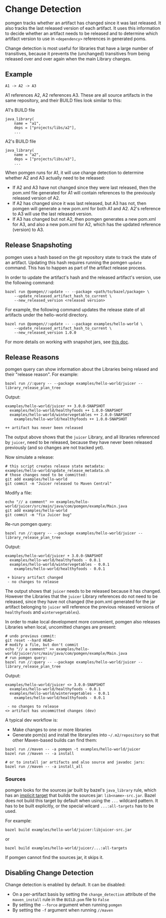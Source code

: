 # Change Detection

pomgen tracks whether an artifact has changed since it was last released. It also tracks the last released version of each artifact. It uses this information to decide whether an artifact needs to be released and to determine which artifact version to use in `<dependency>` references in generated poms.

Change detection is most useful for libraries that have a large number of transitives, because it prevents the (unchanged) transitives from being released over and over again when the main Library changes.

## Example

```
A1 -> A2 -> A3
```

A1 references A2, A2 references A3. These are all source artifacts in the same repository, and their BUILD files look similar to this:

A1's BUILD file

```
java_library(
    name = "a1",
    deps = ["projects/libs/a2"],
    ...
```

A2's BUILD file

```
java_library(
    name = "a2",
    deps = ["projects/libs/a3"],
    ...
```

When pomgen runs for A1, it will use change detection to determine whether A2 and A3 actually need to be released:
 - If A2 and A3 have not changed since they were last released, then the pom.xml file generated for A1 will contain references to the previously released version of A2.
 - If A2 has changed since it was last released, but A3 has not, then pomgen will generate a new pom.xml for both A1 and A2. A2's reference to A3 will use the last released version.
 - If A3 has changed but not A2, then pomgen generates a new pom.xml for A3, and also a new pom.xml for A2, which has the updated reference (version) to A3.

## Release Snapshoting

pomgen uses a hash based on the git repository state to track the state of an artifact. Updating this hash requires running the pomgen `update` command. This has to happen as part of the artifact release process.

In order to update the artifact's hash and the released artifact's version, use the following command:

```
bazel run @pomgen//:update -- --package <path/to/bazel/package> \ 
    --update_released_artifact_hash_to_current \
    --new_released_version <released version>
```

For example, the following command updates the release state of all artifacts under the hello-world directory.

```
bazel run @pomgen//:update -- --package examples/hello-world \
    --update_released_artifact_hash_to_current \
    --new_released_version 1.0.0
```

For more details on working with snapshot jars, see [this doc](./bazel_maven_workflow.md).

## Release Reasons

pomgen query can show information about the Libraries being relased and their "release reason".  For example:

```
bazel run //:query -- --package examples/hello-world/juicer --library_release_plan_tree
```

Output:
```
examples/hello-world/juicer ++ 3.0.0-SNAPSHOT
  examples/hello-world/healthyfoods ++ 1.0.0-SNAPSHOT
  examples/hello-world/wintervegetables ++ 2.0.0-SNAPSHOT
    examples/hello-world/healthyfoods ++ 1.0.0-SNAPSHOT

++ artifact has never been released
```
The output above shows that the `juicer` Library, and all libraries referenced by `juicer`, need to be released, because they have never been released previously (and so changes are not tracked yet).

Now simulate a release:

```
# this script creates release state metadata:
examples/hello-world/update_release_metadata.sh
# those changes need to be committed:
git add examples/hello-world
git commit -m "Juicer released to Maven Central"
```

Modify a file:

```
echo "// a comment" >> examples/hello-world/juicer/src/main/java/com/pomgen/example/Main.java
git add examples/hello-world
git commit -m "fix Juicer bug"
```

Re-run pomgen query:

```
bazel run //:query -- --package examples/hello-world/juicer --library_release_plan_tree
```

Output:
```
examples/hello-world/juicer + 3.0.0-SNAPSHOT
  examples/hello-world/healthyfoods - 0.0.1
  examples/hello-world/wintervegetables - 0.0.1
    examples/hello-world/healthyfoods - 0.0.1

 + binary artifact changed
 - no changes to release
```

The output shows that `juicer` needs to be released because it has changed. However the Libraries that the `juicer` Library references do not need to be released, since they have not changed (the pom.xml generated for the jar artifact belonging to `juicer` will reference the previous released versions of `healthyfoods` and `wintervegetables`).


In order to make local development more convenient, pomgen also releases Libraries when local, uncomitted changes are present:

```
# undo previous commit:
git reset --hard HEAD~ 
# modify a file, but don't commit
echo "// a comment" >> examples/hello-world/juicer/src/main/java/com/pomgen/example/Main.java
# run pomgen query:
bazel run //:query -- --package examples/hello-world/juicer --library_release_plan_tree
```

Output:

```
examples/hello-world/juicer <> 3.0.0-SNAPSHOT
  examples/hello-world/healthyfoods - 0.0.1
  examples/hello-world/wintervegetables - 0.0.1
    examples/hello-world/healthyfoods - 0.0.1

 - no changes to release
<> artifact has uncommitted changes (dev)
```

A typical dev workflow is:

- Make changes to one or more libraries
- Generate pom(s) and install the library/ies into `~/.m2/repository` so that other Maven-based builds can find them:

```
bazel run //maven -- -a pomgen -t examples/hello-world/juicer
bazel run //maven -- -a install

# or to install jar artifacts and also source and javadoc jars:
bazel run //maven -- -a install_all
```

### Sources

pomgen looks for the sources jar built by bazel's `java_library` rule, which has an [implicit target](https://bazel.build/reference/be/java#java_library_implicit_outputs) that builds the sources jar: `lib<name>-src.jar`. Bazel does not build this target by default when using the `...` wildcard pattern. It has to be built explicitly, or the special wilcard `...:all-targets` has to be used.

For example:

```
bazel build examples/hello-world/juicer:libjuicer-src.jar
```
or
```
bazel build examples/hello-world/juicer/...:all-targets
```

If pomgen cannot find the sources jar, it skips it.

## Disabling Change Detection

Change detection is enabled by default. It can be disabled:
- On a per-artifact basis by setting the `change_detection` attribute of the `maven_install` rule in the `BUILD.pom` file to `False`
- By setting the `--force` argument when running `pomgen`
- By setting the `-f` argument when running `//maven`
